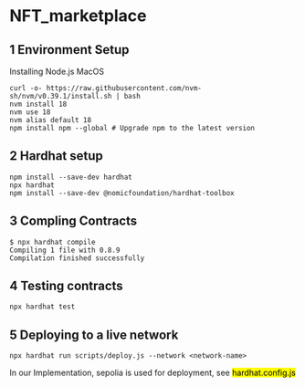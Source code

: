 # NFT_marketplace

## 1 Environment Setup
Installing Node.js
MacOS
```
curl -o- https://raw.githubusercontent.com/nvm-sh/nvm/v0.39.1/install.sh | bash
nvm install 18
nvm use 18
nvm alias default 18
npm install npm --global # Upgrade npm to the latest version
```

## 2 Hardhat setup
```
npm install --save-dev hardhat
npx hardhat
npm install --save-dev @nomicfoundation/hardhat-toolbox
```

## 3 Compling Contracts
```
$ npx hardhat compile
Compiling 1 file with 0.8.9
Compilation finished successfully
```

## 4 Testing contracts
```
npx hardhat test
```

## 5 Deploying to a live network
```
npx hardhat run scripts/deploy.js --network <network-name>
```
In our Implementation, sepolia is used for deployment, see <mark>hardhat.config.js</mark>

